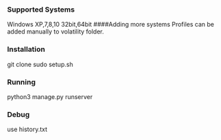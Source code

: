 ### Supported Systems
Windows XP,7,8,10 32bit,64bit
####Adding more systems
Profiles can be added manually to volatility folder.


### Installation
git clone
sudo setup.sh

### Running
python3 manage.py runserver


### Debug
use history.txt
